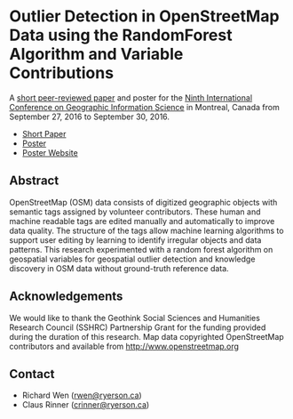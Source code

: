# Outlier Detection in OpenStreetMap Data using the RandomForest Algorithm and Variable Contributions
A [short peer-reviewed paper](http://giscience.geog.mcgill.ca/?page_id=33) and poster for the [Ninth International Conference on Geographic Information Science](http://giscience.geog.mcgill.ca) in Montreal, Canada from September 27, 2016 to September 30, 2016.

* [Short Paper](https://github.com/rrwen/research-gisci2016/blob/master/paper.pdf)
* [Poster](https://github.com/rrwen/research-gisci2016/blob/master/poster.pdf)
* [Poster Website](https://rrwen.github.io/research-gisci2016)

## Abstract
OpenStreetMap (OSM) data consists of digitized geographic objects with semantic tags assigned by volunteer contributors. These human and machine readable tags are edited manually and automatically to improve data quality. The structure of the tags allow machine learning algorithms to support user editing by learning to identify irregular objects and data patterns. This research experimented with a random forest algorithm on geospatial variables for geospatial outlier detection and knowledge discovery in OSM data without ground-truth reference data.

## Acknowledgements
We would like to thank the Geothink Social Sciences and Humanities Research Council (SSHRC) Partnership Grant for the funding provided during the duration of this research. Map data copyrighted OpenStreetMap contributors and available from http://www.openstreetmap.org

## Contact
* Richard Wen (rwen@ryerson.ca)
* Claus Rinner (crinner@ryerson.ca)

